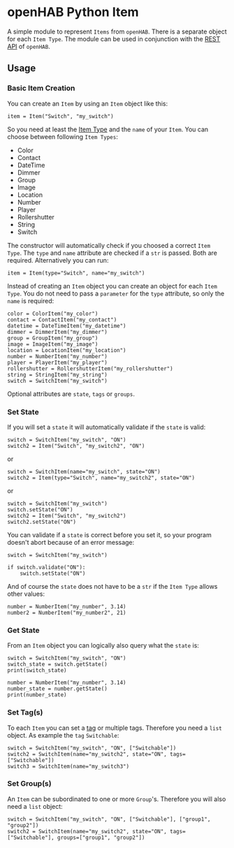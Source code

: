 # openHAB Python Item
A simple module to represent `Items` from `openHAB`. There is a separate object for each `Item Type`. The module can be used in conjunction with the [REST API](https://www.openhab.org/docs/configuration/restdocs.html) of `openHAB`.

## Usage

### Basic Item Creation

You can create an `Item` by using an `Item` object like this:

```
item = Item("Switch", "my_switch")
```

So you need at least the [Item Type](https://www.openhab.org/docs/configuration/items.html#type) and the `name` of your `Item`. You can choose between following `Item Types`:

* Color
* Contact
* DateTime
* Dimmer
* Group
* Image
* Location
* Number
* Player
* Rollershutter
* String
* Switch

The constructor will automatically check if you choosed a correct `Item Type`. The `type` and `name` attribute are checked if a `str` is passed. Both are required. Alternatively you can run:

```
item = Item(type="Switch", name="my_switch")
```

Instead of creating an `Item` object you can create an object for each `Item Type`. You do not need to pass a `parameter` for the `type` attribute, so only the `name` is required:

```
color = ColorItem("my_color")
contact = ContactItem("my_contact")
datetime = DateTimeItem("my_datetime")
dimmer = DimmerItem("my_dimmer")
group = GroupItem("my_group")
image = ImageItem("my_image")
location = LocationItem("my_location")
number = NumberItem("my_number")
player = PlayerItem("my_player")
rollershutter = RollershutterItem("my_rollershutter")
string = StringItem("my_string")
switch = SwitchItem("my_switch")
```

Optional attributes are `state`, `tags` or `groups`.

### Set State

If you will set a `state` it will automatically validate if the `state` is valid:

```
switch = SwitchItem("my_switch", "ON")
switch2 = Item("Switch", "my_switch2", "ON")
```

or

```
switch = SwitchItem(name="my_switch", state="ON")
switch2 = Item(type="Switch", name="my_switch2", state="ON")
```

or

```
switch = SwitchItem("my_switch")
switch.setState("ON")
switch2 = Item("Switch", "my_switch2")
switch2.setState("ON")
```

You can validate if a `state` is correct before you set it, so your program doesn't abort because of an error message:

```
switch = SwitchItem("my_switch")

if switch.validate("ON"):
    switch.setState("ON")
```

And of course the `state` does not have to be a `str` if the `Item Type` allows other values:

```
number = NumberItem("my_number", 3.14)
number2 = NumberItem("my_number2", 21)
```

### Get State

From an `Item` object you can logically also query what the `state` is:

```
switch = SwitchItem("my_switch", "ON")
switch_state = switch.getState()
print(switch_state)

number = NumberItem("my_number", 3.14)
number_state = number.getState()
print(number_state)
```

### Set Tag(s)

To each `Item` you can set a [tag](https://www.openhab.org/docs/configuration/items.html#tags) or multiple tags. Therefore you need a `list` object. As example the `tag` `Switchable`:

```
switch = SwitchItem("my_switch", "ON", ["Switchable"])
switch2 = SwitchItem(name="my_switch2", state="ON", tags=["Switchable"])
switch3 = SwitchItem(name="my_switch3")
```

### Set Group(s)

An `Item` can be subordinated to one or more `Group`'s. Therefore you will also need a `list` object:

```
switch = SwitchItem("my_switch", "ON", ["Switchable"], ["group1", "group2"])
switch2 = SwitchItem(name="my_switch2", state="ON", tags=["Switchable"], groups=["group1", "group2"])
```
